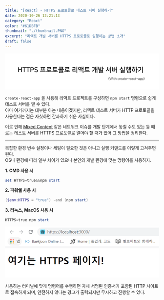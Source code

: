 ```yaml
---
title: "[React] - HTTPS 프로토콜로 테스트 서버 실행하기"
date: 2020-10-26 12:21:13
category: "React"
color: "#61DBFB"
thumbnail: "./thumbnail.PNG"
excerpt: "리액트 개발 서버를 HTTPS 프로토콜로 실행하는 방법 소개"
draft: false
---
```


![thumbnail](./thumbnail.PNG)

`create-react-app` 을 사용해 리액트 프로젝트를 구성하면 `npm start` 명령으로 쉽게 테스트 서버를 열 수 있다.  
아마 여기까지는 대부분 아는 내용이겠지만, 리액트 테스트 서버가 HTTP 프로토콜을 사용한다는 점은 자칫하면 간과하기 쉬운 사실이다.

이로 인해 [Mixed Content](https://web.dev/what-is-mixed-content/) 같은 네트워크 이슈를 개발 단계에서 놓칠 수도 있는 등 때로는 테스트 서버를 HTTPS 프로토콜로 열어야 할 때가 있어 그 방법을 정리한다.

---

복잡한 환경 변수 설정이나 세팅이 필요한 것은 아니고 실행 커맨드를 이렇게 고쳐주면 된다.  
OS나 환경에 따라 일부 차이가 있으니 본인의 개발 환경에 맞는 명령어를 사용하자.

**1. CMD 사용 시**

```powershell
set HTTPS=true&&npm start
```

**2. 파워쉘 사용 시**

```powershell
($env:HTTPS = "true") -and (npm start)
```

**3. 리눅스, MacOS 사용 시**

```powershell
HTTPS=true npm start
```

![https](./https.PNG)

사용하는 터미널에 맞게 명령어를 수행하면 자체 서명된 인증서가 포함된 HTTP 사이트로 접속하게 되며, 안전하지 않다는 경고가 출력되지만 무시하고 진행할 수 있다.
